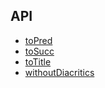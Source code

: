 ## API

- [toPred](/packages/toPred)
- [toSucc](/packages/toSucc)
- [toTitle](/packages/toTitle)
- [withoutDiacritics](/packages/withoutDiacritics)

